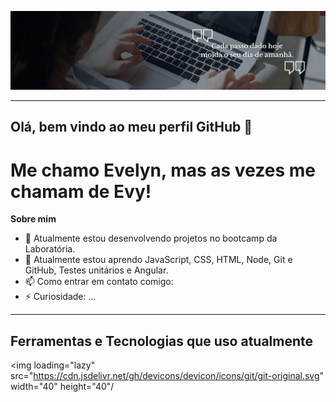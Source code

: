 
![](https://github.com/Evy-Oliveira/Evy-Oliveira/blob/main/Banner%20do%20github%20simples%20com%20frase%20%20e%20foto.jpg)

***
## Olá, bem vindo ao meu perfil GitHub 👋
# Me chamo Evelyn, mas as vezes me chamam de Evy! 


**Sobre mim**
- 🔭 Atualmente estou desenvolvendo projetos no bootcamp da Laboratória.
- 🌱 Atualmente estou aprendo JavaScript, CSS, HTML, Node, Git e GitHub, Testes unitários e Angular.
- 📫 Como entrar em contato comigo:
- ⚡ Curiosidade: ...
***
## Ferramentas e Tecnologias que uso atualmente

<img loading="lazy" src="https://cdn.jsdelivr.net/gh/devicons/devicon/icons/git/git-original.svg" width="40" height="40"/

